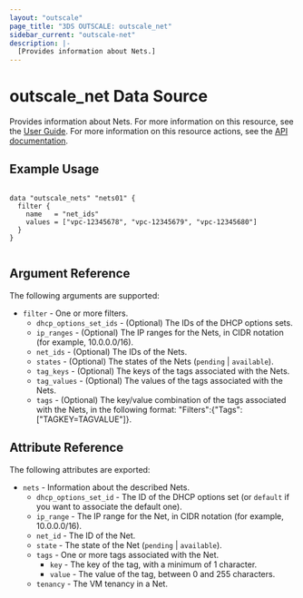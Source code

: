 ```yaml
---
layout: "outscale"
page_title: "3DS OUTSCALE: outscale_net"
sidebar_current: "outscale-net"
description: |-
  [Provides information about Nets.]
---
```


# outscale_net Data Source

Provides information about Nets.
For more information on this resource, see the [User Guide](https://wiki.outscale.net/display/EN/About+VPCs).
For more information on this resource actions, see the [API documentation](https://docs.outscale.com/api#3ds-outscale-api-net).

## Example Usage

```hcl

data "outscale_nets" "nets01" {
  filter {
    name   = "net_ids"
    values = ["vpc-12345678", "vpc-12345679", "vpc-12345680"]
  }
}


```

## Argument Reference

The following arguments are supported:

* `filter` - One or more filters.
  * `dhcp_options_set_ids` - (Optional) The IDs of the DHCP options sets.
  * `ip_ranges` - (Optional) The IP ranges for the Nets, in CIDR notation (for example, 10.0.0.0/16).
  * `net_ids` - (Optional) The IDs of the Nets.
  * `states` - (Optional) The states of the Nets (`pending` \| `available`).
  * `tag_keys` - (Optional) The keys of the tags associated with the Nets.
  * `tag_values` - (Optional) The values of the tags associated with the Nets.
  * `tags` - (Optional) The key/value combination of the tags associated with the Nets, in the following format: "Filters":{"Tags":["TAGKEY=TAGVALUE"]}.

## Attribute Reference

The following attributes are exported:

* `nets` - Information about the described Nets.
  * `dhcp_options_set_id` - The ID of the DHCP options set (or `default` if you want to associate the default one).
  * `ip_range` - The IP range for the Net, in CIDR notation (for example, 10.0.0.0/16).
  * `net_id` - The ID of the Net.
  * `state` - The state of the Net (`pending` \| `available`).
  * `tags` - One or more tags associated with the Net.
      * `key` - The key of the tag, with a minimum of 1 character.
      * `value` - The value of the tag, between 0 and 255 characters.
  * `tenancy` - The VM tenancy in a Net.

